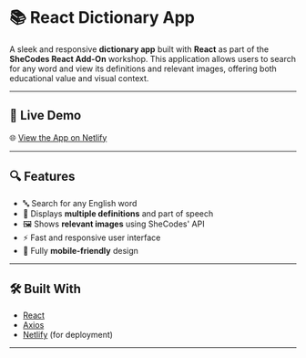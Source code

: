 # 📚 React Dictionary App

A sleek and responsive **dictionary app** built with **React** as part of the **SheCodes React Add-On** workshop. This application allows users to search for any word and view its definitions and relevant images, offering both educational value and visual context.

---

## 🚀 Live Demo

🌐 [View the App on Netlify](https://baird-dictionary-site.netlify.app/)

---

## 🔍 Features

- 🔤 Search for any English word
- 📖 Displays **multiple definitions** and part of speech
- 🖼️ Shows **relevant images** using SheCodes' API
- ⚡ Fast and responsive user interface
- 📱 Fully **mobile-friendly** design

---

## 🛠️ Built With

- [React](https://reactjs.org/)
- [Axios](https://axios-http.com/)
- [Netlify](https://www.netlify.com/) (for deployment)

---
